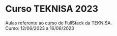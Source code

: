 # Curso TEKNISA 2023
Aulas referente ao curso de FullStack da TEKNISA.<br>
Curso: 12/06/2023 a 16/06/2023
 
